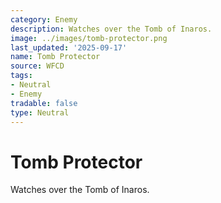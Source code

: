 ```yaml
---
category: Enemy
description: Watches over the Tomb of Inaros.
image: ../images/tomb-protector.png
last_updated: '2025-09-17'
name: Tomb Protector
source: WFCD
tags:
- Neutral
- Enemy
tradable: false
type: Neutral
---
```


# Tomb Protector

Watches over the Tomb of Inaros.

